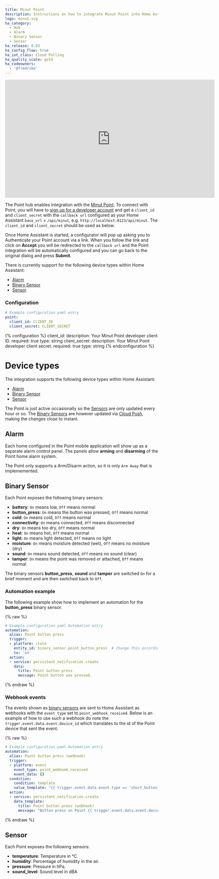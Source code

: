 ```yaml
---
title: Minut Point
description: Instructions on how to integrate Minut Point into Home Assistant.
logo: minut.svg
ha_category:
  - Hub
  - Alarm
  - Binary Sensor
  - Sensor
ha_release: 0.83
ha_config_flow: true
ha_iot_class: Cloud Polling
ha_quality_scale: gold
ha_codeowners:
  - '@fredrike'
---
```


<iframe width="690" height="388" src="https://www.youtube.com/embed/GGgVRjiepUI" frameborder="0" allow="accelerometer; autoplay; encrypted-media; gyroscope; picture-in-picture" allowfullscreen></iframe>

The Point hub enables integration with the [Minut Point](https://minut.com/). To connect with Point, you will have to [sign up for a developer account](https://minut.com/community/developers/) and get a `client_id` and `client_secret` with the `callback url` configured as your Home Assistant `base_url` + `/api/minut`, e.g. `http://localhost:8123/api/minut`. The `client_id` and `client_secret` should be used as below.

Once Home Assistant is started, a configurator will pop up asking you to Authenticate your Point account via a link. When you follow the link and click on **Accept** you will be redirected to the `callback url` and the Point integration will be automatically configured and you can go back to the original dialog and press **Submit**.

There is currently support for the following device types within Home Assistant:

- [Alarm](#alarm)
- [Binary Sensor](#binary-sensor)
- [Sensor](#sensor)

### Configuration

```yaml
# Example configuration.yaml entry
point:
  client_id: CLIENT_ID
  client_secret: CLIENT_SECRET
```

{% configuration %}
client_id:
  description: Your Minut Point developer client ID.
  required: true
  type: string
client_secret:
  description: Your Minut Point developer client secret.
  required: true
  type: string
{% endconfiguration %}

# Device types

The integration supports the following device types within Home Assistant:
  - [Alarm](#alarm)
  - [Binary Sensor](#binary-sensor)
  - [Sensor](#sensor)

<div class='note'>

The Point is just active occasionally so the [Sensors](#sensor) are only updated every hour or so. The [Binary Sensors](#binary-sensor) are however updated via [Cloud Push](/blog/2016/02/12/classifying-the-internet-of-things/#cloud-pushing-new-state), making the changes close to instant.

</div>

## Alarm

Each home configured in the Point mobile application will show up as a separate alarm control panel. The panels allow **arming** and **disarming** of the Point home alarm system.

<div class="note">

The Point only supports a Arm/Disarm action, so it is only `Arm Away` that is implememented.

</div>

## Binary Sensor

Each Point exposes the following binary sensors:

- **battery**: `On` means low, `Off` means normal
- **button_press**: `On` means the button was pressed, `Off` means normal
- **cold**: `On` means cold, `Off` means normal
- **connectivity**: `On` means connected, `Off` means disconnected
- **dry**: `On` means too dry, `Off` means normal
- **heat**: `On` means hot, `Off` means normal
- **light**: `On` means light detected, `Off` means no light
- **moisture**: `On` means moisture detected (wet), `Off` means no moisture (dry)
- **sound**: `On` means sound detected, `Off` means no sound (clear)
- **tamper**: `On` means the point was removed or attached, `Off` means normal

<div class="note">

The binary sensors **button_press**, **sound** and **tamper** are switched `On` for a brief moment and are then switched back to `Off`.

</div>

### Automation example

The following example show how to implement an automation for the **button_press** binary sensor.

{% raw %}
```yaml
# Example configuration.yaml Automation entry
automation:
  alias: Point button press
  trigger:
  - platform: state
    entity_id: binary_sensor.point_button_press  # Change this accordingly
    to: 'on'
  action:
  - service: persistent_notification.create
    data:
      title: Point button press
      message: Point button was pressed.
```
{% endraw %}

### Webhook events

The events shown as [binary sensors](#binary-sensor) are sent to Home Assistant as webhooks with the `event_type` set to `point_webhook_received`. Below is an example of how to use such a webhook do note the `trigger.event.data.event.device_id` which translates to the id of the Point device that sent the event.

{% raw %}
```yaml
# Example configuration.yaml Automation entry
automation:
  alias: Point button press (webhook)
  trigger:
  - platform: event
    event_type: point_webhook_received
    event_data: {}
  condition:
    condition: template
    value_template: "{{ trigger.event.data.event.type == 'short_button_press' }}"
  action:
  - service: persistent_notification.create
    data_template:
      title: Point button press (webhook)
      message: "Button press on Point {{ trigger.event.data.event.device_id }}"
```
{% endraw %}

## Sensor

Each Point exposes the following sensors:

- **temperature**: Temperature in °C.
- **humidity**: Percentage of humidity in the air.
- **pressure**: Pressure in hPa.
- **sound_level**: Sound level in dBA

